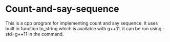# Count-and-say-sequence
This is a cpp program for implementing count and say sequence. 
it uses built in function to_string which is available with g++11.
it can be run using -std=g++11 in the command.
